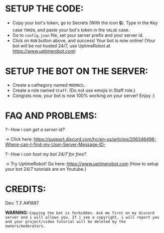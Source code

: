 # SETUP THE CODE:
- Copy your bot's token, go to Secrets (With the icon 🔒). Type in the Key case ``TOKEN``, and paste your bot's token in the ``VALUE`` case.
- Go to ``config.json`` file, set your server prefix and your server id.
- Click on ``RUN`` button above, and success! Your bot is now online! (Your bot will be not hosted 24/7, use UptimeRobot at https://www.uptimerobot.com)

# SETUP THE BOT ON THE SERVER:

- Create a cathegory named ``MODMAIL``.
- Create a role named ``Staff``. (Do not use emojis in Staff role.)
- Congrats now, your bot is now 100% working on your server! Enjoy :)

# FAQ AND PROBLEMS:

?- *How i can get a server id?*

→ Click here: https://support.discord.com/hc/en-us/articles/206346498-Where-can-I-find-my-User-Server-Message-ID-

?- *How i can host my bot 24/7 for free?*

→ Try UptimeRobot! Go here: https://www.uptimerobot.com (How to setup your bot 24/7 tutorials are on Youtube.)

# CREDITS:

Dev: T.F.A#1887


**WARNING:**
``Copying the bot is forbidden. Ask me first on my discord server and i will allows you. If i see a copyright, i will report you and your project/video tutorial will be deleted by the owners/moderators.``